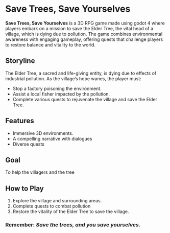 # Save Trees, Save Yourselves

**Save Trees, Save Yourselves** is a 3D RPG game made using godot 4 where players embark on a mission to save the Elder Tree, the vital  head of a village, which is dying due to pollution. The game combines environmental awareness with engaging gameplay, offering quests that challenge players to restore balance and vitality to the world.

## Storyline

The Elder Tree, a sacred and life-giving entity, is  dying due to effects of industrial pollution. As the village’s hope wanes, the player must:

- Stop a factory poisoning the environment.
- Assist a local fisher impacted by the pollution.
- Complete various quests to rejuvenate the village and save the Elder Tree.

## Features

- Immersive 3D environments.
- A compelling narrative with dialogues 
- Diverse quests 

## Goal

To help the villagers and the tree

## How to Play

1. Explore the village and surrounding areas.
2. Complete quests to combat pollution 
3. Restore the vitality of the Elder Tree to save the village.

### Remember: *Save the trees, and you save yourselves.*

